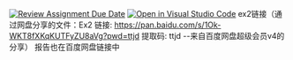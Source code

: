[![Review Assignment Due Date](https://classroom.github.com/assets/deadline-readme-button-22041afd0340ce965d47ae6ef1cefeee28c7c493a6346c4f15d667ab976d596c.svg)](https://classroom.github.com/a/VkJVVOAn)
[![Open in Visual Studio Code](https://classroom.github.com/assets/open-in-vscode-2e0aaae1b6195c2367325f4f02e2d04e9abb55f0b24a779b69b11b9e10269abc.svg)](https://classroom.github.com/online_ide?assignment_repo_id=19530266&assignment_repo_type=AssignmentRepo)
ex2链接（通过网盘分享的文件：Ex2
链接: https://pan.baidu.com/s/1Ok-WKT8fXKqKUTFyZU8aVg?pwd=ttjd 提取码: ttjd 
--来自百度网盘超级会员v4的分享）
报告也在百度网盘链接中
